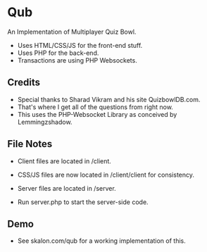 Qub
=============
An Implementation of Multiplayer Quiz Bowl.

- Uses HTML/CSS/JS for the front-end stuff.
- Uses PHP for the back-end.
- Transactions are using PHP Websockets.

## Credits
- Special thanks to Sharad Vikram and his site QuizbowlDB.com.
- That's where I get all of the questions from right now.
- This uses the PHP-Websocket Library as conceived by Lemmingzshadow.

## File Notes
- Client files are located in /client.
- CSS/JS files are now located in /client/client for consistency.

- Server files are located in /server.
- Run server.php to start the server-side code.

## Demo

- See skalon.com/qub for a working implementation of this.
